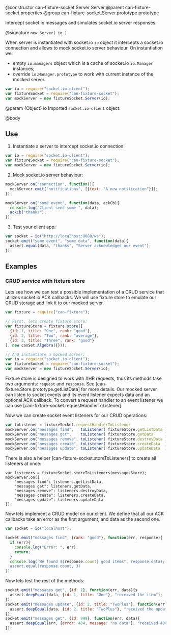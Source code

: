 @constructor can-fixture-socket.Server Server
@parent can-fixture-socket.properties
@group can-fixture-socket.Server.prototype prototype

Intercept socket.io messages and simulates socket.io server responses.

@signature `new Server( io )`

When server is instantiated with socket.io `io` object it intercepts a socket.io connection and allows to mock socket.io server behaviour. On instantiation we:
  - empty `io.managers` object which is a cache of socket.io `io.Manager` instances;
  - override `io.Manager.prototype` to work with current instance of the mocked server.
  
```js
var io = require("socket.io-client");
var fixtureSocket = require("can-fixture-socket");
var mockServer = new fixtureSocket.Server(io);
```

@param {Object} io Imported `socket.io-client` object.

@body

## Use

1. Instantiate a server to intercept socket.io connection:
```js
var io = require("socket.io-client");
var fixtureSocket = require("can-fixture-socket");
var mockServer = new fixtureSocket.Server(io);
```

2. Mock socket.io server behaviour:
```js
mockServer.on("connection", function(){
  mockServer.emit("notifications", [{text: "A new notification"}]);
});

mockServer.on("some event", function(data, ackCb){
  console.log("Client send some ", data);
  ackCb("thanks");
});
```

3. Test your client app:
```js
var socket = io("http://localhost:8080/ws");
socket.emit("some event", "some data", function(data){
  assert.equal(data, "thanks", "Server acknowledged our event");
});
```

## Examples

### CRUD service with fixture store

Lets see how we can test a possible implementation of a CRUD service that utilizes socket.io ACK callbacks. We will use fixture store to emulate our CRUD storage and link it to our mocked server.

```js
var fixture = require("can-fixture");

// First, lets create fixture store:
var fixtureStore = fixture.store([
  {id: 1, title: "One", rank: "good"},
  {id: 2, title: "Two", rank: "average"},
  {id: 3, title: "Three", rank: "good"}
], new canSet.Algebra({}));

// And instantiate a mocked server:
var io = require("socket.io-client");
var fixtureSocket = require("can-fixture-socket");
var mockServer = new fixtureSocket.Server(io);
```

Fixture store is designed to work with XHR requests, thus its methods take two arguments: `request` and `response`. See [can-fixture.Store.prototype.getListData] for more details. Our mocked server can listen to socket events and its event listener expects data and an optional ACK callback. To convert a request handler to an event listener we can use [can-fixture-socket.requestHandlerToListener]:

Now we can create socket event listeners for our CRUD operations:
```js
var toListener = fixtureSocket.requestHandlerToListener
mockServer.on("messages find",   toListener( fixtureStore.getListData ));
mockServer.on("messages get",    toListener( fixtureStore.getData     ));
mockServer.on("messages remove", toListener( fixtureStore.destroyData ));
mockServer.on("messages create", toListener( fixtureStore.createData  ));
mockServer.on("messages update", toListener( fixtureStore.updateData  ));
```

There is also a helper [can-fixture-socket.storeToListeners] to create all listeners at once:
```
var listeners = fixtureSocket.storeToListeners(messagesStore);
mockServer.on({
	"messages find": listeners.getListData,
	"messages get": listeners.getData,
	"messages remove": listeners.destroyData,
	"messages create": listeners.createData,
	"messages update": listeners.updateData
});
```

Now lets implement a CRUD model on our client. We define that all our ACK callbacks take an error as the first argument, and data as the second one.
```js
var socket = io("localhost");

socket.emit("messages find", {rank: "good"}, function(err, response){
  if (err){
    console.log("Error: ", err);
    return;
  }
  console.log(`We found ${response.count} good items", response.data);
  assert.equal(response.count, 3)
});
```

Now lets test the rest of the methods:
```js
socket.emit("messages get", {id: 1}, function(err, data){s
  assert.deepEqual(data, {id: 1, title: "One"}, "received the item");
});
socket.emit("messages update", {id: 2, title: "TwoPlus"}, function(err, data){
  assert.deepEqual(data, {id: 2, title: "TwoPlus"}, "received the updated item");
});
socket.emit("messages get", {id: 999}, function(err, data){
  assert.deepEqual(err, {error: 404, message: "no data"}, "received 404 when looking for a non-existent item id");
});
```
